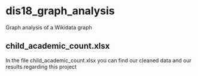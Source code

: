 # dis18_graph_analysis
Graph analysis of a Wikidata graph

## child_academic_count.xlsx

In the file child_academic_count.xlsx you can find our cleaned data and our results regarding this project